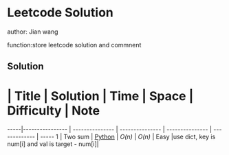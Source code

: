 # Leetcode Solution
author: Jian wang

function:store leetcode solution and commnent


## Solution
  #  | Title           |  Solution       |  Time           | Space           | Difficulty    | Note
-----|---------------- | --------------- | --------------- | --------------- | ------------- | -----
1 | Two sum | [Python](./1.two_sum_e.py) | _O(n)_       | _O(n)_          | Easy         |use dict, key is num[i] and val is target - num[i]|
